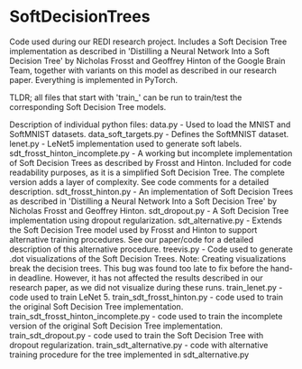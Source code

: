 # SoftDecisionTrees
Code used during our REDI research project. Includes a Soft Decision Tree implementation as described in 'Distilling a Neural Network Into a Soft Decision Tree' by Nicholas Frosst and Geoffrey Hinton of the Google Brain Team, together with variants on this model as described in our research paper. Everything is implemented in PyTorch.

TLDR; all files that start with 'train_' can be run to train/test the corresponding Soft Decision Tree models.

Description of individual python files:
data.py - Used to load the MNIST and SoftMNIST datasets. 
data_soft_targets.py - Defines the SoftMNIST dataset. 
lenet.py - LeNet5 implementation used to generate soft labels. 
sdt_frosst_hinton_incomplete.py - A working but incomplete implementation of Soft Decision Trees as described by Frosst and                                     Hinton. Included for code readability purposes, as it is a simplified Soft Decision Tree.                                     The complete version adds a layer of complexity. See code comments for a detailed                                             description.
sdt_frosst_hinton.py - An implementation of Soft Decision Trees as described in 'Distilling a Neural Network Into a Soft                            Decision Tree' by Nicholas Frosst and Geoffrey Hinton.
sdt_dropout.py - A Soft Decision Tree implementation using dropout regularization.
sdt_alternative.py - Extends the Soft Decision Tree model used by Frosst and Hinton to support alternative training                                procedures. See our paper/code for a detailed description of this alternative procedure.
treevis.py - Code used to generate .dot visualizations of the Soft Decision Trees. Note: Creating visualizations break the                decision trees. This bug was found too late to fix before the hand-in deadline. However, it has not affected the              results described in our research paper, as we did not visualize during these runs.
train_lenet.py - code used to train LeNet 5.
train_sdt_frosst_hinton.py - code used to train the original Soft Decision Tree implementation. 
train_sdt_frosst_hinton_incomplete.py - code used to train the incomplete version of the original Soft Decision Tree                                                 implementation.
train_sdt_dropout.py - code used to train the Soft Decision Tree with dropout regularization.
train_sdt_alternative.py - code with alternative training procedure for the tree implemented in sdt_alternative.py
